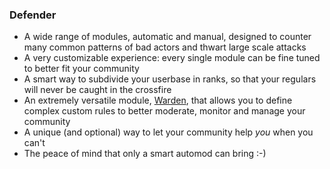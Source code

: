 ### Defender
- A wide range of modules, automatic and manual, designed to counter many common patterns of bad actors and thwart large scale attacks
- A very customizable experience: every single module can be fine tuned to better fit your community
- A smart way to subdivide your userbase in ranks, so that your regulars will never be caught in the crossfire
- An extremely versatile module, [Warden](https://github.com/Aditya-tm/Warden/wiki), that allows you to define complex custom rules to better moderate, monitor and manage your community
- A unique (and optional) way to let your community help *you* when you can't
- The peace of mind that only a smart automod can bring :-)
